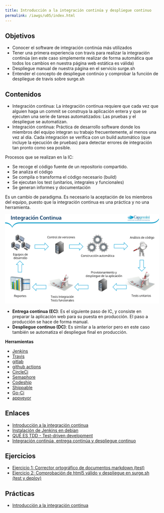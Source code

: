 ```yaml
---
title: Introducción a la integración continúa y despliegue continuo
permalink: /iawgs/u05/index.html
---
```


## Objetivos

* Conocer el software de integración continúa más utilizados
* Tener una primera experiencia con travis para realizar la integración continúa (en este caso simplemente realizar de forma automática que todos los cambios en nuestra página web estática es válida)
* Despliegue manual de nuestra página en el servicio surge.sh
* Entender el concepto de despliegue continúo y comprobar la función de despliegue de travis sobre surge.sh

## Contenidos

* Integración continua: La integración continua requiere que cada vez que alguien haga un commit se construya la aplicación entera y que se ejecuten una serie de tareas automatizados: Las pruebas y el despliegue se automatizan.
* Integración continua: Práctica de desarrollo software donde los miembros del equipo integran su trabajo frecuentemente, al menos una vez al día. Cada integración se verifica con un build automático (que incluye la ejecución de pruebas) para detectar errores de integración tan pronto como sea posible.

Procesos que se realizan en la IC:

* Se recoge el código fuente de un repositorio compartido.
* Se analiza el código
* Se compila o transforma el código necesario (build)
* Se ejecutan los test (unitarios, integrales y funcionales)
* Se generan informes y documentación

Es un cambio de paradigma. Es necesario la aceptación de los miembros del equipo, puesto que la integración continua es una práctica y no una herramienta.

![IC](img/ic.png)

* **Entrega continua (EC)**: Es el siguiente paso de IC, y consiste en preparar la aplicación web para su puesta en producción. El paso a producción se hace de forma manual.
* **Despliegue continuo (DC)**: Es similar a la anterior pero en este caso también se automatiza el despliegue final en producción.

**Herramientas**

* [Jenkins](https://jenkins.io/)
* [Travis](https://travis-ci.com/)
* [gitlab](https://about.gitlab.com/product/continuous-integration/)
* [github actions](https://github.com/features/actions)
* [CircleCi](https://circleci.com/)
* [Semaphore](https://semaphoreapp.com/)
* [Codeship](https://www.codeship.io/)
* [Shippable](http://www.shippable.com/)
* [Go-Ci](http://www.thoughtworks.com/products/go-continuous-delivery)
* [appveyor](http://www.appveyor.com/)


## Enlaces

* [Introducción a la integración continua](https://code2read.com/2015/11/04/ci-integracion-continua-introduccion/)
* [Instalación de Jenkins en debian](http://red-orbita.com/?p=6622)
* [QUÉ ES TDD - Test-driven development](https://www.youtube.com/watch?v=q6z3jFZl8oI)
* [Integración continúa, entrega continúa y despliegue continuo](https://www.youtube.com/watch?v=REMAgB7m1ig)


## Ejercicios

* [Ejercicio 1: Corrector ortográfico de documentos markdown (test)](ejercicio1.html)
* [Ejercicio 2: Comprobación de html5 válido y despliegue en surge.sh (test y deploy)](ejercicio2.html)


## Prácticas

* [Introducción a la integración continua](ic.html)
